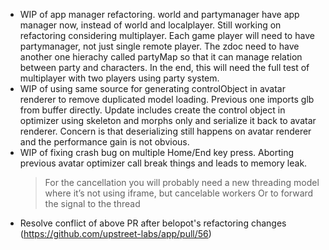 - WIP of app manager refactoring. world and partymanager have app manager now, instead of world and localplayer. Still working on refactoring considering multiplayer. Each game player will need to have partymanager, not just single remote player. The zdoc need to have another one hierachy called partyMap so that it can manage relation between party and characters. In the end, this will need the full test of multiplayer with two players using party system.
- WIP of using same source for generating controlObject in avatar renderer to remove duplicated model loading. Previous one imports glb from buffer directly. Update includes create the control object in optimizer using skeleton and morphs only and serialize it back to avatar renderer. Concern is that deserializing still happens on avatar renderer and the performance gain is not obvious.
- WIP of fixing crash bug on multiple Home/End key press. Aborting previous avatar optimizer call break things and leads to memory leak.
  > For the cancellation you will probably need a new threading model where it’s not using iframe, but cancelable workers
  > Or to forward the signal to the thread
- Resolve conflict of above PR after belopot's refactoring changes (https://github.com/upstreet-labs/app/pull/56)
